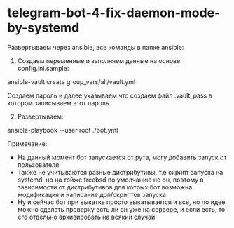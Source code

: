 # telegram-bot-4-fix-daemon-mode-by-systemd

Развертываем через ansible, все команды в папке ansible:

1) Создаем переменные и заполняем данные на основе config.ini.sample:

ansible-vault create group_vars/all/vault.yml

Создаем пароль и далее указываем что создаем файл .vault_pass в котором записываем этот пароль.

2) Развертываем:

ansible-playbook --user root ./bot.yml

Примечание: 
- На данный момент бот запускается от рута, могу добавить запуск от пользователя.
- Также не учитываются разные дистрибутивы, т.е скрипт запуска на systemd, но на тойже freebsd по умолчанию не он, поэтому в зависимости от дистрибутивов для котрых бот возможна модификация и написание доп/скриптов запуска
- Ну и сейчас бот при выкатке просто выкатывается и все, но по идее можно сделать проверку есть ли он уже на сервере, и если есть, то его отдельно архивировать на всякий случай.